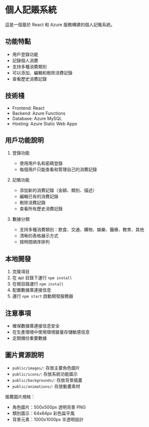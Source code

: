 # 個人記賬系統

這是一個基於 React 和 Azure 服務構建的個人記賬系統。

## 功能特點
- 用戶登錄功能
- 記錄個人消費
- 支持多種消費類別
- 可以添加、編輯和刪除消費記錄
- 查看歷史消費記錄

## 技術棧
- Frontend: React
- Backend: Azure Functions
- Database: Azure MySQL
- Hosting: Azure Static Web Apps

## 用戶功能說明
1. 登錄功能
   - 使用用戶名和密碼登錄
   - 每個用戶只能查看和管理自己的消費記錄

2. 記賬功能
   - 添加新的消費記錄（金額、類別、描述）
   - 編輯已有的消費記錄
   - 刪除消費記錄
   - 查看所有歷史消費記錄

3. 數據分類
   - 支持多種消費類別：飲食、交通、購物、娛樂、醫療、教育、其他
   - 清晰的表格展示方式
   - 按時間順序排列

## 本地開發
1. 克隆項目
2. 在 api 目錄下運行 `npm install`
3. 在根目錄運行 `npm install`
4. 配置數據庫連接信息
5. 運行 `npm start` 啟動開發服務器

## 注意事項
- 確保數據庫連接信息安全
- 在生產環境中使用環境變量存儲敏感信息
- 定期備份重要數據

## 圖片資源說明
- `public/images/`: 存放主要角色圖片
- `public/icons/`: 存放系統功能圖示
- `public/backgrounds/`: 存放背景插畫
- `public/animations/`: 存放動畫素材

推薦圖片規格：
- 角色圖片：500x500px 透明背景 PNG
- 類別圖示：64x64px 彩色扁平風
- 背景元素：1000x1000px 半透明設計
